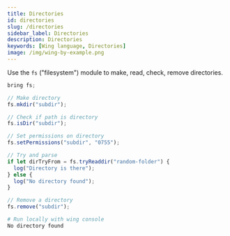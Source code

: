 ```yaml
---
title: Directories
id: directories
slug: /directories
sidebar_label: Directories
description: Directories
keywords: [Wing language, Directories]
image: /img/wing-by-example.png
---
```


Use the `fs` ("filesystem") module to make, read, check, remove directories.

```js playground example title="main.w"
bring fs;

// Make directory
fs.mkdir("subdir");

// Check if path is directory
fs.isDir("subdir");

// Set permissions on directory
fs.setPermissions("subdir", "0755");

// Try and parse
if let dirTryFrom = fs.tryReaddir("random-folder") {
  log("Directory is there");
} else {
  log("No directory found");
}

// Remove a directory
fs.remove("subdir");
```

```bash title="Wing console output"
# Run locally with wing console
No directory found
```




